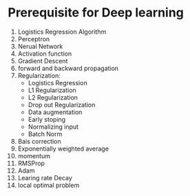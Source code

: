# Prerequisite for Deep learning

1. Logistics Regression Algorithm
2. Perceptron
3. Nerual Network
4. Activation function 
5. Gradient Descent
6. forward and backward propagation
7. Regularization:
    - Logistics Regression
    - L1 Regularization
    - L2 Regularization
    - Drop out Regularization
    - Data augmentation
    - Early stoping
    - Normalizing input
    - Batch Norm
8. Bais correction
9. Exponentially weighted average
10. momentum
11. RMSProp
12. Adam
13. Learing rate Decay 
14. local optimal problem




```

```
